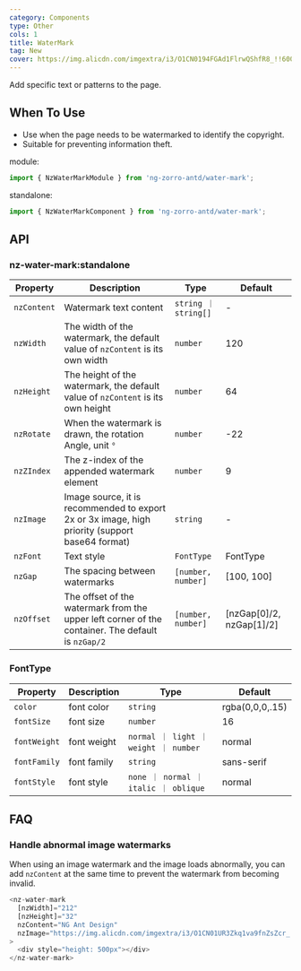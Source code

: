 ```yaml
---
category: Components
type: Other
cols: 1
title: WaterMark
tag: New
cover: https://img.alicdn.com/imgextra/i3/O1CN0194FGAd1FlrwQShfR8_!!6000000000528-0-tps-952-502.jpg
---
```


Add specific text or patterns to the page.

## When To Use

- Use when the page needs to be watermarked to identify the copyright.
- Suitable for preventing information theft.

module:
```ts
import { NzWaterMarkModule } from 'ng-zorro-antd/water-mark';
```
standalone:
```ts
import { NzWaterMarkComponent } from 'ng-zorro-antd/water-mark';
```

## API

### nz-water-mark:standalone

| Property    | Description                                                                                       | Type                 | Default                  |
| ----------- | ------------------------------------------------------------------------------------------------- | -------------------- | ------------------------ |
| `nzContent` | Watermark text content                                                                            | `string ｜ string[]` | -                        |
| `nzWidth`   | The width of the watermark, the default value of `nzContent` is its own width                     | `number`             | 120                      |
| `nzHeight`  | The height of the watermark, the default value of `nzContent` is its own height                   | `number`             | 64                       |
| `nzRotate`  | When the watermark is drawn, the rotation Angle, unit `°`                                         | `number`             | -22                      |
| `nzZIndex`  | The z-index of the appended watermark element                                                     | `number`             | 9                        |
| `nzImage`   | Image source, it is recommended to export 2x or 3x image, high priority (support base64 format)   | `string`             | -                        |
| `nzFont`    | Text style                                                                                        | `FontType`           | FontType                 |
| `nzGap`     | The spacing between watermarks                                                                    | `[number, number]`   | [100, 100]               |
| `nzOffset`  | The offset of the watermark from the upper left corner of the container. The default is `nzGap/2` | `[number, number]`   | [nzGap[0]/2, nzGap[1]/2] |

### FontType

| Property     | Description | Type                                  | Default         |
| ------------ | ----------- | ------------------------------------- | --------------- |
| `color`      | font color  | `string`                              | rgba(0,0,0,.15) |
| `fontSize`   | font size   | `number`                              | 16              |
| `fontWeight` | font weight | `normal ｜ light ｜ weight ｜ number` | normal          |
| `fontFamily` | font family | `string`                              | sans-serif      |
| `fontStyle`  | font style  | `none ｜ normal ｜ italic ｜ oblique` | normal          |

## FAQ

### Handle abnormal image watermarks

When using an image watermark and the image loads abnormally, you can add `nzContent` at the same time to prevent the watermark from becoming invalid.

```ts
<nz-water-mark
  [nzWidth]="212"
  [nzHeight]="32"
  nzContent="NG Ant Design"
  nzImage="https://img.alicdn.com/imgextra/i3/O1CN01UR3Zkq1va9fnZsZcr_!!6000000006188-55-tps-424-64.svg"
>
  <div style="height: 500px"></div>
</nz-water-mark>
```

